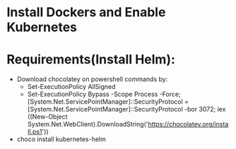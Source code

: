 ﻿# Install Dockers and Enable Kubernetes
# Requirements(Install Helm):
- Download chocolatey on powershell commands by:
  - Set-ExecutionPolicy AllSigned
  - Set-ExecutionPolicy Bypass -Scope Process -Force; [System.Net.ServicePointManager]::SecurityProtocol = [System.Net.ServicePointManager]::SecurityProtocol -bor 3072; iex ((New-Object System.Net.WebClient).DownloadString('https://chocolatey.org/install.ps1'))
- choco install kubernetes-helm
